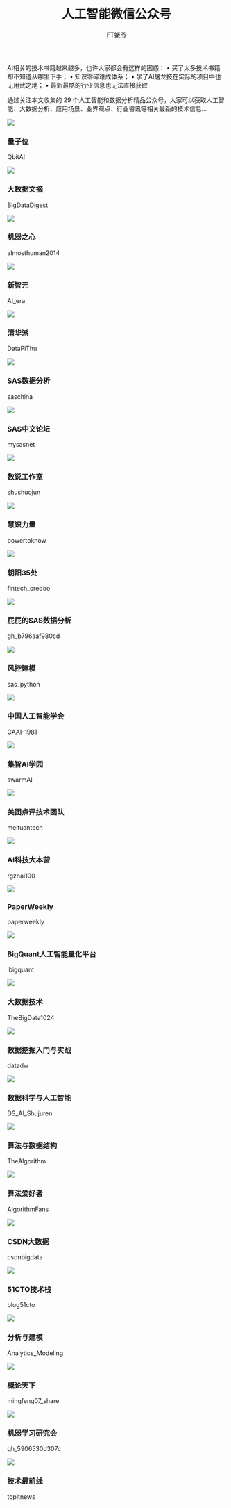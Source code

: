 ﻿---
layout: post
title: 人工智能微信公众号
author: FT姥爷
tags: [人工智能, 微信公众号]
comments: true
excerpt: 
category:
- 资讯
---

AI相关的技术书籍越来越多，也许大家都会有这样的困惑：
• 买了太多技术书籍却不知道从哪里下手；
• 知识零碎难成体系；
• 学了AI屠龙技在实际的项目中也无用武之地；
• 最新最酷的行业信息也无法直接获取

通过关注本文收集的 29 个人工智能和数据分析精品公众号，大家可以获取人工智能、大数据分析、应用场景、业界观点、行业咨讯等相关最新的技术信息...

<!--more-->
<div class="row">
<div class="col-sm-6 col-md-3"><div class="thumbnail"><img src="https://open.weixin.qq.com/qr/code?username=QbitAI"/>     <div class="caption"> <h3>量子位</h3><p>QbitAI</p> </div></div> </div> 
<div class="col-sm-6 col-md-3"><div class="thumbnail"><img src="https://open.weixin.qq.com/qr/code?username=BigDataDigest"/> <div class="caption"> <h3>大数据文摘</h3><p>BigDataDigest</p> </div> </div> </div> 
<div class="col-sm-6 col-md-3"><div class="thumbnail"><img src="https://open.weixin.qq.com/qr/code?username=almosthuman2014"><div class="caption"> <h3>机器之心</h3><p>almosthuman2014</p>  </div>   </div>  </div>  
<div class="col-sm-6 col-md-3"><div class="thumbnail"><img src="https://open.weixin.qq.com/qr/code?username=AI_era"><div class="caption"> <h3>新智元</h3><p>AI_era</p>  </div>  </div>  </div>  
<div class="col-sm-6 col-md-3"><div class="thumbnail"><img src="https://open.weixin.qq.com/qr/code?username=DataPiThu"><div class="caption"> <h3>清华派</h3><p>DataPiThu</p>  </div>  </div>  </div>  
<div class="col-sm-6 col-md-3"><div class="thumbnail"><img src="https://open.weixin.qq.com/qr/code?username=saschina"><div class="caption"> <h3>SAS数据分析</h3><p>saschina</p>  </div>  </div>  </div>  
<div class="col-sm-6 col-md-3"><div class="thumbnail"><img src="https://open.weixin.qq.com/qr/code?username=mysasnet"><div class="caption"> <h3>SAS中文论坛</h3><p>mysasnet</p>  </div>  </div>  </div>  
<div class="col-sm-6 col-md-3"><div class="thumbnail"><img src="https://open.weixin.qq.com/qr/code?username=shushuojun"><div class="caption"> <h3>数说工作室</h3><p>shushuojun</p>  </div>  </div>  </div>  

<div class="col-sm-6 col-md-3"><div class="thumbnail"><img src="https://open.weixin.qq.com/qr/code?username=powertoknow"><div class="caption"> <h3>慧识力量</h3><p>powertoknow</p>  </div></div> </div>  
<div class="col-sm-6 col-md-3"><div class="thumbnail"><img src="https://open.weixin.qq.com/qr/code?username=fintech_credoo"><div class="caption"> <h3>朝阳35处</h3><p>fintech_credoo</p>  </div>  </div>  </div>  
<div class="col-sm-6 col-md-3"><div class="thumbnail"><img src="https://open.weixin.qq.com/qr/code?username=gh_b796aaf980cd"><div class="caption"> <h3>屁屁的SAS数据分析</h3><p>gh_b796aaf980cd</p>  </div>  </div>  </div>  
<div class="col-sm-6 col-md-3"><div class="thumbnail"><img src="https://open.weixin.qq.com/qr/code?username=sas_python"><div class="caption"> <h3>风控建模</h3><p>sas_python</p>  </div>  </div>  </div>  

<div class="col-sm-6 col-md-3"><div class="thumbnail"><img src="https://open.weixin.qq.com/qr/code?username=CAAI-1981"><div class="caption"> <h3>中国人工智能学会</h3><p>CAAI-1981</p>  </div>  </div>  </div>  
<div class="col-sm-6 col-md-3"><div class="thumbnail"><img src="https://open.weixin.qq.com/qr/code?username=swarmAI"><div class="caption"> <h3>集智AI学园</h3><p>swarmAI</p>  </div>  </div>  </div>  
<div class="col-sm-6 col-md-3"><div class="thumbnail"><img src="https://open.weixin.qq.com/qr/code?username=meituantech"><div class="caption"> <h3>美团点评技术团队</h3><p>meituantech</p>  </div>  </div>  </div>  
<div class="col-sm-6 col-md-3"><div class="thumbnail"><img src="https://open.weixin.qq.com/qr/code?username=rgznai100"><div class="caption"> <h3>AI科技大本营 </h3><p>rgznai100</p>  </div>  </div>  </div>  
<div class="col-sm-6 col-md-3"><div class="thumbnail"><img src="https://open.weixin.qq.com/qr/code?username=paperweekly"><div class="caption"> <h3>PaperWeekly</h3><p>paperweekly</p>  </div>  </div>  </div>  
<div class="col-sm-6 col-md-3"><div class="thumbnail"><img src="https://open.weixin.qq.com/qr/code?username=ibigquant"><div class="caption"> <h3>BigQuant人工智能量化平台</h3><p>ibigquant</p>  </div>  </div>  </div>  
<div class="col-sm-6 col-md-3"><div class="thumbnail"><img src="https://open.weixin.qq.com/qr/code?username=TheBigData1024"><div class="caption"> <h3>大数据技术</h3><p>TheBigData1024</p>  </div>  </div>  </div>  

<div class="col-sm-6 col-md-3"><div class="thumbnail"><img src="https://open.weixin.qq.com/qr/code?username=datadw"><div class="caption"> <h3>数据挖掘入门与实战</h3><p>datadw</p>  </div>  </div>  </div>  
<div class="col-sm-6 col-md-3"><div class="thumbnail"><img src="https://open.weixin.qq.com/qr/code?username=DS_AI_Shujuren"><div class="caption"> <h3>数据科学与人工智能</h3><p>DS_AI_Shujuren</p>  </div>  </div>  </div>  
<div class="col-sm-6 col-md-3"><div class="thumbnail"><img src="https://open.weixin.qq.com/qr/code?username=TheAlgorithm"><div class="caption"> <h3>算法与数据结构</h3><p>TheAlgorithm</p>  </div>  </div>  </div>  
<div class="col-sm-6 col-md-3"><div class="thumbnail"><img src="https://open.weixin.qq.com/qr/code?username=AlgorithmFans"><div class="caption"> <h3>算法爱好者</h3><p>AlgorithmFans</p>  </div>  </div>  </div>  

<div class="col-sm-6 col-md-3"><div class="thumbnail"><img src="https://open.weixin.qq.com/qr/code?username=csdnbigdata"><div class="caption"> <h3>CSDN大数据</h3><p>csdnbigdata</p>  </div>  </div>  </div>  
<div class="col-sm-6 col-md-3"><div class="thumbnail"><img src="https://open.weixin.qq.com/qr/code?username=blog51cto"><div class="caption"> <h3>51CTO技术栈</h3><p>blog51cto</p>  </div>  </div>  </div> 
<div class="col-sm-6 col-md-3"><div class="thumbnail"><img src="https://open.weixin.qq.com/qr/code?username=Analytics_Modeling"><div class="caption"> <h3>分析与建模</h3><p>Analytics_Modeling</p>  </div>  </div>  </div>  
<div class="col-sm-6 col-md-3"><div class="thumbnail"><img src="https://open.weixin.qq.com/qr/code?username=mingfeng07_share"><div class="caption"> <h3>概论天下</h3><p>mingfeng07_share</p>  </div>  </div>  </div>  
<div class="col-sm-6 col-md-3"><div class="thumbnail"><img src="https://open.weixin.qq.com/qr/code?username=gh_5906530d307c"><div class="caption"> <h3>机器学习研究会</h3><p>gh_5906530d307c</p>  </div>  </div>  </div>  
<div class="col-sm-6 col-md-3"><div class="thumbnail"><img src="https://open.weixin.qq.com/qr/code?username=topitnews"><div class="caption"> <h3>技术最前线 </h3><p>topitnews</p>  </div>  </div>  </div>  
</div>
